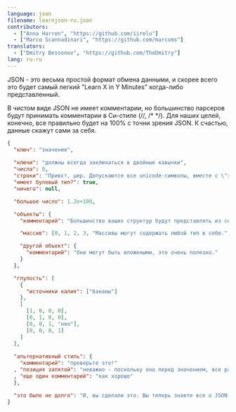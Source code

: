 ```yaml
---
language: json
filename: learnjson-ru.json
contributors:
  - ["Anna Harren", "https://github.com/iirelu"]
  - ["Marco Scannadinari", "https://github.com/marcoms"]
translators:
  - ["Dmitry Bessonov", "https://github.com/TheDmitry"]
lang: ru-ru
---
```


JSON - это весьма простой формат обмена данными, и скорее всего это будет самый
легкий "Learn X in Y Minutes" когда-либо представленный.

В чистом виде JSON не имеет комментарии, но большинство парсеров будут принимать
комментарии в Си-стиле (//, /\* \*/). Для наших целей, конечно, все правильно
будет на 100% с точни зрения JSON. К счастью, данные скажут сами за себя.

```json
{
  "ключ": "значение",
  
  "ключи": "должны всегда заключаться в двойные кавычки",
  "числа": 0,
  "строки": "Привεт, μир. Допускаются все unicode-символы, вместе с \"экранированием\".",
  "имеет булевый тип?": true,
  "ничего": null,

  "большое число": 1.2e+100,

  "объекты": {
    "комментарий": "Большинство ваших структур будут представлять из себя объекты.",

    "массив": [0, 1, 2, 3, "Массивы могут содержать любой тип в себе.", 5],

    "другой объект": {
      "комментарий": "Они могут быть вложеными, это очень полезно."
    }
  },

  "глупость": [
    {
      "источники калия": ["бананы"]
    },
    [
      [1, 0, 0, 0],
      [0, 1, 0, 0],
      [0, 0, 1, "нео"],
      [0, 0, 0, 1]
    ]
  ],
  
  "альтернативный стиль": {
    "комментарий": "проверьте это!"
  , "позиция запятой": "неважно - поскольку она перед значением, все равно правильно"
  , "еще один комментарий": "как хорошо"
  },

  "это было не долго": "И, вы сделали это. Вы теперь знаете все о JSON."
}
```

